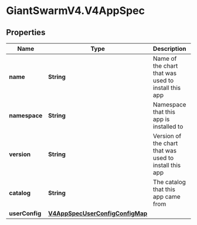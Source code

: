 # GiantSwarmV4.V4AppSpec

## Properties
Name | Type | Description | Notes
------------ | ------------- | ------------- | -------------
**name** | **String** | Name of the chart that was used to install this app | [optional] 
**namespace** | **String** | Namespace that this app is installed to | [optional] 
**version** | **String** | Version of the chart that was used to install this app | [optional] 
**catalog** | **String** | The catalog that this app came from | [optional] 
**userConfig** | [**V4AppSpecUserConfigConfigMap**](V4AppSpecUserConfigConfigMap.md) |  | [optional] 


